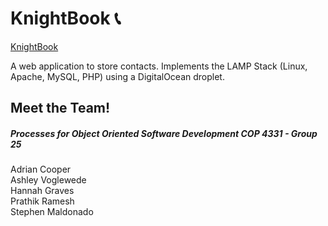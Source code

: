 # KnightBook :telephone_receiver:
[KnightBook](https://knightbook.rocks)  
  
A web application to store contacts. Implements the LAMP Stack (Linux, Apache, MySQL, PHP) using a DigitalOcean droplet.

## Meet the Team! 
##### Processes for Object Oriented Software Development COP 4331 - Group 25   
Adrian Cooper  
Ashley Voglewede  
Hannah Graves  
Prathik Ramesh  
Stephen Maldonado  

